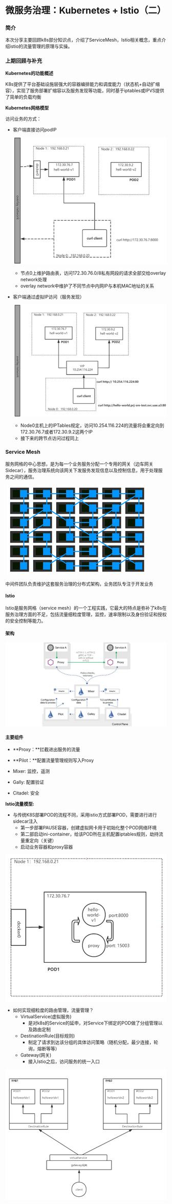 # 微服务治理：Kubernetes + Istio（二）

### 简介

本次分享主要回顾k8s部分知识点，介绍了ServiceMesh，Istio相关概念，重点介绍istio的流量管理的原理与实操。

### 上期回顾与补充

**Kubernetes的功能概述**

K8s提供了平台基础设施层强大的容器编排能力和调度能力（状态机+自动扩缩容），实现了服务部署扩缩容以及服务发现等功能，同时基于iptables或IPVS提供了简单的负载均衡

**Kubernetes网络模型**

访问业务的方式：

- 客户端直接访问podIP

  ![1587145260442](1587137341658.png)

  - 节点0上维护路由表，访问172.30.76.0/8私有网段的请求全部交给overlay network处理
  - overlay network中维护了不同节点中内网IP与本机MAC地址的关系

- 客户端通过虚拟IP访问（服务发现）

  ![](1587144939848.png)

  - Node0主机上的IPTables规定，访问10.254.116.224的流量将会重定向到172.30.76.7或者172.30.9.2这两个IP
  - 接下来的跨节点访问过程同上







### Service Mesh

服务网格的中心思想，是为每一个业务服务分配一个专用的网关（边车网关Sidecar），服务治理系统向该网关下发服务发现信息以及控制信息，用于处理服务之间的通信。

​                                     ![](a.png)   

中间件团队负责维护这套服务治理的分布式架构，业务团队专注于开发业务

#### Istio

Istio是服务网格（service mesh）的一个工程实践，它最大的特点是弥补了k8s在服务治理方面的不足，包括流量细粒度管理，监控，速率限制以及身份验证和授权的安全控制等能力。

#### 架构

 ![](b.jpg)

#### 主要组件

- **Proxy：**拦截进出服务的流量

- **Pilot：**配置流量管理规则写入Proxy
- Mixer: 监控，遥测
- Gally: 配置验证
- Citadel: 安全

**Istio流量模型:**

- 与传统K8S部署POD的流程不同，采用istio方式部署POD，需要进行进行sidecar注入
  - 第一步部署PAUSE容器，创建虚拟网卡用于初始化整个POD网络环境
  - 第二部启动ini-container，给该POD所在主机配置iptables规则，劫持流量重定向（关键）
  - 启动业务容器和proxy容器

![1587149080094](1587148756231.png)

- 如何实现细粒度的路由管理，流量管理？
  - VirtualService(虚拟服务)
    - 是对k8s的Service的延申，对Service下绑定的POD做了分组管理以及路由定制
  - DestinationRule(目标规则)
    - 制定了请求到达该分组的具体访问策略（随机分配，最少连接，轮询，熔断等等）
  - Gateway(网关)
    - 接入Istio之后，访问服务的统一入口

![1587268026354](1587268026354.png)